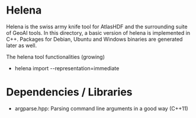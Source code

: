 # Helena

Helena is the swiss army knife tool for AtlasHDF and the surrounding suite of GeoAI tools. In this directory, a basic version of helena is implemented in C++. Packages for Debian, Ubuntu and Windows binaries are generated later as well.

The helena tool functionalities (growing)

- helena import <osm file> <atlasgroup> --representation=immediate



# Dependencies / Libraries

- argparse.hpp: Parsing command line arguments in a good way (C++11)